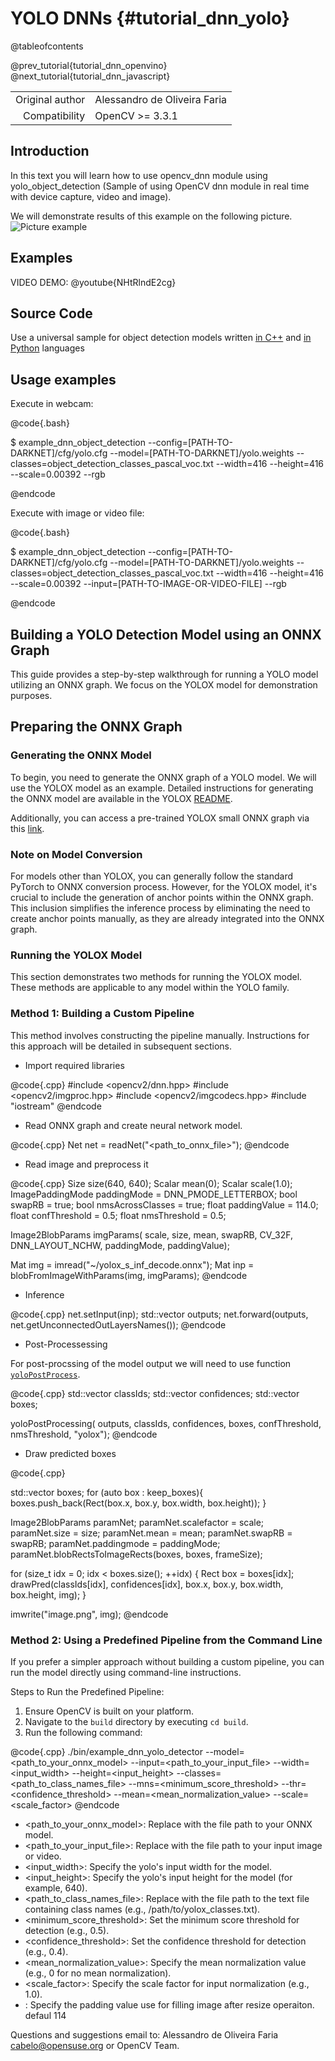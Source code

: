 YOLO DNNs  {#tutorial_dnn_yolo}
===============================

@tableofcontents

@prev_tutorial{tutorial_dnn_openvino}
@next_tutorial{tutorial_dnn_javascript}

|    |    |
| -: | :- |
| Original author | Alessandro de Oliveira Faria |
| Compatibility | OpenCV >= 3.3.1 |

Introduction
------------

In this text you will learn how to use opencv_dnn module using yolo_object_detection (Sample of using OpenCV dnn module in real time with device capture, video and image).

We will demonstrate results of this example on the following picture.
![Picture example](images/yolo.jpg)

Examples
--------

VIDEO DEMO:
@youtube{NHtRlndE2cg}

Source Code
-----------

Use a universal sample for object detection models written
[in C++](https://github.com/opencv/opencv/blob/4.x/samples/dnn/object_detection.cpp) and
[in Python](https://github.com/opencv/opencv/blob/4.x/samples/dnn/object_detection.py) languages

Usage examples
--------------

Execute in webcam:

@code{.bash}

$ example_dnn_object_detection --config=[PATH-TO-DARKNET]/cfg/yolo.cfg --model=[PATH-TO-DARKNET]/yolo.weights --classes=object_detection_classes_pascal_voc.txt --width=416 --height=416 --scale=0.00392 --rgb

@endcode

Execute with image or video file:

@code{.bash}

$ example_dnn_object_detection --config=[PATH-TO-DARKNET]/cfg/yolo.cfg --model=[PATH-TO-DARKNET]/yolo.weights --classes=object_detection_classes_pascal_voc.txt --width=416 --height=416 --scale=0.00392 --input=[PATH-TO-IMAGE-OR-VIDEO-FILE] --rgb

@endcode


Building a YOLO Detection Model using an ONNX Graph
---------------------------------

This guide provides a step-by-step walkthrough for running a YOLO model utilizing an ONNX graph. We focus on the YOLOX model for demonstration purposes.

## Preparing the ONNX Graph

### Generating the ONNX Model
To begin, you need to generate the ONNX graph of a YOLO model. We will use the YOLOX model as an example. Detailed instructions for generating the ONNX model are available in the YOLOX [README](https://dl.opencv.org/models/yolox/README.md).

Additionally, you can access a pre-trained YOLOX small ONNX graph via this [link](https://dl.opencv.org/models/yolox/yolox_s_inf_decoder.onnx).


### Note on Model Conversion

For models other than YOLOX, you can generally follow the standard PyTorch to ONNX conversion process. However, for the YOLOX model, it's crucial to include the generation of anchor points within the ONNX graph. This inclusion simplifies the inference process by eliminating the need to create anchor points manually, as they are already integrated into the ONNX graph.

### Running the YOLOX Model

This section demonstrates two methods for running the YOLOX model. These methods are applicable to any model within the YOLO family.

### Method 1: Building a Custom Pipeline

This method involves constructing the pipeline manually. Instructions for this approach will be detailed in subsequent sections.

- Import required libraries

@code{.cpp}
#include <opencv2/dnn.hpp>
#include <opencv2/imgproc.hpp>
#include <opencv2/imgcodecs.hpp>
#include "iostream"
@endcode

- Read ONNX graph and create neural network model.

@code{.cpp}
Net net = readNet("<path_to_onnx_file>");
@endcode

- Read image and preprocess it

@code{.cpp}
Size size(640, 640);
Scalar mean(0);
Scalar scale(1.0);
ImagePaddingMode paddingMode = DNN_PMODE_LETTERBOX;
bool swapRB  = true;
bool nmsAcrossClasses = true;
float paddingValue  = 114.0;
float confThreshold = 0.5;
float nmsThreshold  = 0.5;

Image2BlobParams imgParams(
                        scale,
                        size,
                        mean,
                        swapRB,
                        CV_32F,
                        DNN_LAYOUT_NCHW,
                        paddingMode,
                        paddingValue);

Mat img = imread("~/yolox_s_inf_decode.onnx");
Mat inp = blobFromImageWithParams(img, imgParams);
@endcode

- Inference

@code{.cpp}
net.setInput(inp);
std::vector<Mat> outputs;
net.forward(outputs, net.getUnconnectedOutLayersNames());
@endcode

- Post-Processessing

For post-procssing of the model output we will need to use function [`yoloPostProcess`](https://github.com/opencv/opencv/blob/ef8a5eb6207925e8f3055a82e90dbd9b8d10f3e3/modules/dnn/test/test_onnx_importer.cpp#L2650).


@code{.cpp}
std::vector<int> classIds;
std::vector<float> confidences;
std::vector<Rect2d> boxes;

yoloPostProcessing(
    outputs, classIds, confidences, boxes,
    confThreshold, nmsThreshold,
    "yolox");
@endcode

- Draw predicted boxes

@code{.cpp}

std::vector<Rect> boxes;
for (auto box : keep_boxes){
    boxes.push_back(Rect(box.x, box.y, box.width, box.height));
}

Image2BlobParams paramNet;
        paramNet.scalefactor = scale;
        paramNet.size = size;
        paramNet.mean = mean;
        paramNet.swapRB = swapRB;
        paramNet.paddingmode = paddingMode;
        paramNet.blobRectsToImageRects(boxes, boxes, frameSize);

for (size_t idx = 0; idx < boxes.size(); ++idx)
    {
        Rect box = boxes[idx];
        drawPred(classIds[idx], confidences[idx],
        box.x, box.y, box.width, box.height, img);
    }

imwrite("image.png", img);
@endcode


### Method 2: Using a Predefined Pipeline from the Command Line
If you prefer a simpler approach without building a custom pipeline, you can run the model directly using command-line instructions.

Steps to Run the Predefined Pipeline:

1. Ensure OpenCV is built on your platform.
2. Navigate to the `build` directory by executing `cd build`.
3. Run the following command:

@code{.cpp}
./bin/example_dnn_yolo_detector --model=<path_to_your_onnx_model> --input=<path_to_your_input_file> --width=<input_width> --height=<input_height> --classes=<path_to_class_names_file> --mns=<minimum_score_threshold> --thr=<confidence_threshold> --mean=<mean_normalization_value> --scale=<scale_factor>
@endcode

- <path_to_your_onnx_model>: Replace with the file path to your ONNX model.
- <path_to_your_input_file>: Replace with the file path to your input image or video.
- <input_width>: Specify the yolo's input width for the model.
- <input_height>: Specify the yolo's input height for the model (for example, 640).
- <path_to_class_names_file>: Replace with the file path to the text file containing class names (e.g., /path/to/yolox_classes.txt).
- <minimum_score_threshold>: Set the minimum score threshold for detection (e.g., 0.5).
- <confidence_threshold>: Set the confidence threshold for detection (e.g., 0.4).
- <mean_normalization_value>: Specify the mean normalization value (e.g., 0 for no mean normalization).
- <scale_factor>: Specify the scale factor for input normalization (e.g., 1.0).
- <padvalue>: Specify the padding value use for filling image after resize operaiton. defaul 114


Questions and suggestions email to: Alessandro de Oliveira Faria cabelo@opensuse.org or OpenCV Team.
